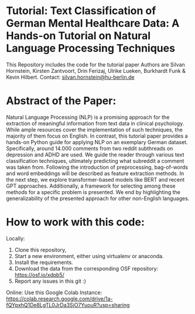 # Tutorial: Text Classification of German Mental Healthcare Data: A Hands-on Tutorial on Natural Language Processing Techniques
This Repository includes the code for the tutorial paper
Authors are Silvan Hornstein, Kirsten Zantvoort, Drin Ferizaj, Ulrike Lueken, Burkhardt Funk & Kevin Hilbert.
Contact: silvan.hornstein@hu-berlin.de

# Abstract of the Paper:
Natural Language Processing (NLP) is a promising approach for the extraction of meaningful information from text data in clinical psychology. While ample resources cover the implementation of such techniques, the majority of them focus on English. In contrast, this tutorial paper provides a hands-on Python guide for applying NLP on an exemplary German dataset. Specifically, around 14.000 comments from two reddit subthreads on depression and ADHD are used. We guide the reader through various text classification techniques, ultimately predicting what subreddit a comment was taken from. Following the introduction of preprocessing, bag-of-words and word embeddings will be described as feature extraction methods. In the next step, we explore transformer-based models like BERT and recent GPT approaches. Additionally, a framework for selecting among these methods for a specific problem is presented. We end by highlighting the generalizability of the presented approach for other non-English languages. 

# How to work with this code:
Locally: 
1. Clone this repository,
2. Start a new environment, either using virtualenv or anaconda.
3. Install the requirements.
4. Download the data from the corresponding OSF repository: https://osf.io/xdpb5/
5. Report any issues in this git :)

Online:
Use this Google Colab Instance: https://colab.research.google.com/drive/1a-fQYpxhQ1De8LgTL0JrDa3SjO7YuouR?usp=sharing
